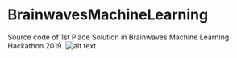 # BrainwavesMachineLearning
Source code of 1st Place Solution in Brainwaves Machine Learning Hackathon 2019.
![alt text](https://github.com/NagabhushanS/BrainwavesMachineLearning/blob/master/bw.jpg)
